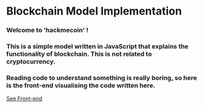 # Blockchain Model Implementation

### Welcome to 'hackmecoin' !

### This is a simple model written in JavaScript that explains the functionality of blockchain. This is not related to cryptocurrency.

### Reading code to understand something is really boring, so here is the front-end visualising the code written here.

[See Front-end](https://blockchain-3858a.web.app/)
